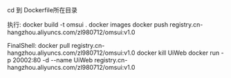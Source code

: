 cd 到 Dockerfile所在目录

执行:
docker build -t omsui .
docker images
docker push registry.cn-hangzhou.aliyuncs.com/zl980712/omsui:v1.0
<!-- 文档: https://cr.console.aliyun.com/repository/cn-hangzhou/zl980712/omsui/details -->

FinalShell:
docker pull registry.cn-hangzhou.aliyuncs.com/zl980712/omsui:v1.0
docker kill UiWeb
docker run -p 20002:80 -d --name UiWeb registry.cn-hangzhou.aliyuncs.com/zl980712/omsui:v1.0